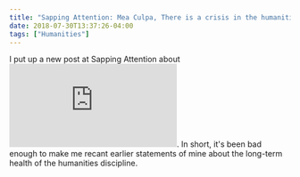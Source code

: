 ```yaml
---
title: "Sapping Attention: Mea Culpa, There is a crisis in the humanities."
date: 2018-07-30T13:37:26-04:00
tags: ["Humanities"]
---
```


I put up a new post at Sapping Attention about ![how bad the decline in humanities majors has been since 2013](http://sappingattention.blogspot.com/2018/07/mea-culpa-there-is-crisis-in-humanities.html). In short, it's been bad enough to make me recant earlier statements of mine about the long-term health of the humanities discipline.
